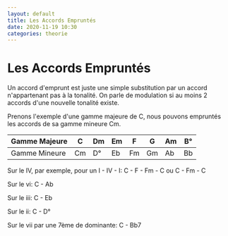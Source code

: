 ```yaml
---
layout: default
title: Les Accords Empruntés
date: 2020-11-19 10:30
categories: theorie
---
```


# Les Accords Empruntés

Un accord d'emprunt est juste une simple substitution par un accord n'appartenant pas à la tonalité. On parle de modulation si au moins 2 accords d'une nouvelle tonalité existe.

Prenons l'exemple d'une gamme majeure de C, nous pouvons empruntés les accords de sa gamme mineure Cm.


Gamme Majeure | C  | Dm | Em | F  | G  | Am | B° |
--------------|----|----|----|----|----|----|----|
Gamme Mineure | Cm | D° | Eb | Fm | Gm | Ab | Bb |


Sur le IV, par exemple, pour un I - IV - I: 
C - F - Fm - C ou C - Fm - C

Sur le vi: 
C - Ab

Sur le iii: 
C - Eb

Sur le ii: 
C - D°

Sur le vii par une 7ème de dominante: 
C - Bb7
